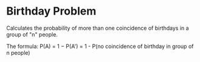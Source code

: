 # Birthday Problem
Calculates the probability of more than one coincidence of birthdays in a group of "n" people.

The formula: 
P(A) = 1 − P(A') = 1 - P(no coincidence of birthday in group of n people)